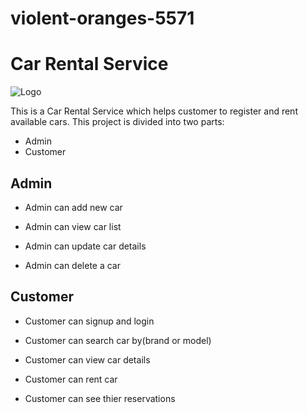 # violent-oranges-5571

# Car Rental Service
![Logo](https://www.linkpicture.com/q/RentalCars-logo.png)

This is a Car Rental Service which helps customer to register and rent available cars.
This project is divided into two parts:

- Admin
- Customer
 
## Admin 

- Admin can add new car

- Admin can view car list

- Admin can update car details

- Admin can delete a car

## Customer

- Customer can signup and login

- Customer can search car by(brand or model)

- Customer can view car details

- Customer can rent car

- Customer can see thier reservations

